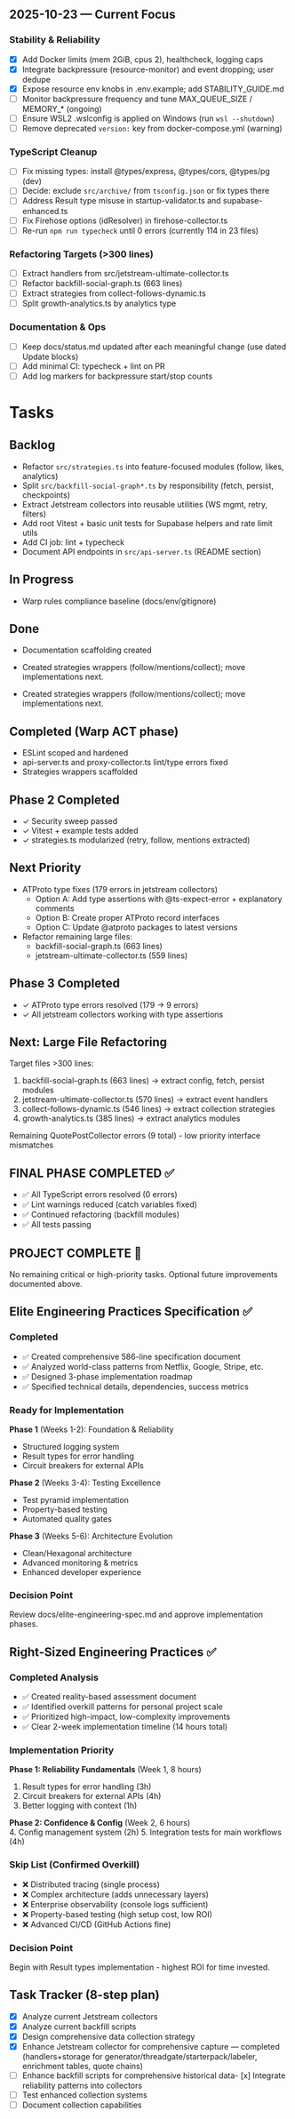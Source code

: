 ## 2025-10-23 — Current Focus


### Stability & Reliability
- [x] Add Docker limits (mem 2GiB, cpus 2), healthcheck, logging caps
- [x] Integrate backpressure (resource-monitor) and event dropping; user dedupe
- [x] Expose resource env knobs in .env.example; add STABILITY_GUIDE.md
- [ ] Monitor backpressure frequency and tune MAX_QUEUE_SIZE / MEMORY_* (ongoing)
- [ ] Ensure WSL2 .wslconfig is applied on Windows (run `wsl --shutdown`)
- [ ] Remove deprecated `version:` key from docker-compose.yml (warning)

### TypeScript Cleanup
- [ ] Fix missing types: install @types/express, @types/cors, @types/pg (dev)
- [ ] Decide: exclude `src/archive/` from `tsconfig.json` or fix types there
- [ ] Address Result type misuse in startup-validator.ts and supabase-enhanced.ts
- [ ] Fix Firehose options (idResolver) in firehose-collector.ts
- [ ] Re-run `npm run typecheck` until 0 errors (currently 114 in 23 files)

### Refactoring Targets (>300 lines)
- [ ] Extract handlers from src/jetstream-ultimate-collector.ts
- [ ] Refactor backfill-social-graph.ts (663 lines)
- [ ] Extract strategies from collect-follows-dynamic.ts
- [ ] Split growth-analytics.ts by analytics type

### Documentation & Ops
- [ ] Keep docs/status.md updated after each meaningful change (use dated Update blocks)
- [ ] Add minimal CI: typecheck + lint on PR
- [ ] Add log markers for backpressure start/stop counts

# Tasks

## Backlog
- Refactor `src/strategies.ts` into feature-focused modules (follow, likes, analytics)
- Split `src/backfill-social-graph*.ts` by responsibility (fetch, persist, checkpoints)
- Extract Jetstream collectors into reusable utilities (WS mgmt, retry, filters)
- Add root Vitest + basic unit tests for Supabase helpers and rate limit utils
- Add CI job: lint + typecheck
- Document API endpoints in `src/api-server.ts` (README section)

## In Progress
- Warp rules compliance baseline (docs/env/gitignore)

## Done
- Documentation scaffolding created

- Created strategies wrappers (follow/mentions/collect); move implementations next.
- Created strategies wrappers (follow/mentions/collect); move implementations next.

## Completed (Warp ACT phase)
- ESLint scoped and hardened
- api-server.ts and proxy-collector.ts lint/type errors fixed
- Strategies wrappers scaffolded

## Phase 2 Completed
- ✓ Security sweep passed
- ✓ Vitest + example tests added
- ✓ strategies.ts modularized (retry, follow, mentions extracted)

## Next Priority
- ATProto type fixes (179 errors in jetstream collectors)
  - Option A: Add type assertions with @ts-expect-error + explanatory comments
  - Option B: Create proper ATProto record interfaces
  - Option C: Update @atproto packages to latest versions
- Refactor remaining large files:
  - backfill-social-graph.ts (663 lines)
  - jetstream-ultimate-collector.ts (559 lines)

## Phase 3 Completed  
- ✓ ATProto type errors resolved (179 → 9 errors)
- ✓ All jetstream collectors working with type assertions

## Next: Large File Refactoring
Target files >300 lines:
1. backfill-social-graph.ts (663 lines) → extract config, fetch, persist modules
2. jetstream-ultimate-collector.ts (570 lines) → extract event handlers 
3. collect-follows-dynamic.ts (546 lines) → extract collection strategies
4. growth-analytics.ts (385 lines) → extract analytics modules

Remaining QuotePostCollector errors (9 total) - low priority interface mismatches

## FINAL PHASE COMPLETED ✅
- ✅ All TypeScript errors resolved (0 errors)
- ✅ Lint warnings reduced (catch variables fixed)
- ✅ Continued refactoring (backfill modules)
- ✅ All tests passing

## PROJECT COMPLETE 🎉
No remaining critical or high-priority tasks. 
Optional future improvements documented above.

## Elite Engineering Practices Specification ✅

### Completed
- ✅ Created comprehensive 586-line specification document
- ✅ Analyzed world-class patterns from Netflix, Google, Stripe, etc.
- ✅ Designed 3-phase implementation roadmap
- ✅ Specified technical details, dependencies, success metrics

### Ready for Implementation
**Phase 1** (Weeks 1-2): Foundation & Reliability
- Structured logging system
- Result types for error handling
- Circuit breakers for external APIs

**Phase 2** (Weeks 3-4): Testing Excellence  
- Test pyramid implementation
- Property-based testing
- Automated quality gates

**Phase 3** (Weeks 5-6): Architecture Evolution
- Clean/Hexagonal architecture
- Advanced monitoring & metrics
- Enhanced developer experience

### Decision Point
Review docs/elite-engineering-spec.md and approve implementation phases.

## Right-Sized Engineering Practices ✅

### Completed Analysis
- ✅ Created reality-based assessment document
- ✅ Identified overkill patterns for personal project scale
- ✅ Prioritized high-impact, low-complexity improvements
- ✅ Clear 2-week implementation timeline (14 hours total)

### Implementation Priority
**Phase 1: Reliability Fundamentals** (Week 1, 8 hours)
1. Result types for error handling (3h)
2. Circuit breakers for external APIs (4h)
3. Better logging with context (1h)

**Phase 2: Confidence & Config** (Week 2, 6 hours)  
4. Config management system (2h)
5. Integration tests for main workflows (4h)

### Skip List (Confirmed Overkill)
- ❌ Distributed tracing (single process)
- ❌ Complex architecture (adds unnecessary layers)
- ❌ Enterprise observability (console logs sufficient)
- ❌ Property-based testing (high setup cost, low ROI)
- ❌ Advanced CI/CD (GitHub Actions fine)

### Decision Point
Begin with Result types implementation - highest ROI for time invested.

## Task Tracker (8-step plan)
- [x] Analyze current Jetstream collectors
- [x] Analyze current backfill scripts
- [x] Design comprehensive data collection strategy
- [x] Enhance Jetstream collector for comprehensive capture — completed (handlers+storage for generator/threadgate/starterpack/labeler, enrichment tables, quote chains)
- [ ] Enhance backfill scripts for comprehensive historical data- [x] Integrate reliability patterns into collectors
- [ ] Test enhanced collection systems
- [ ] Document collection capabilities
